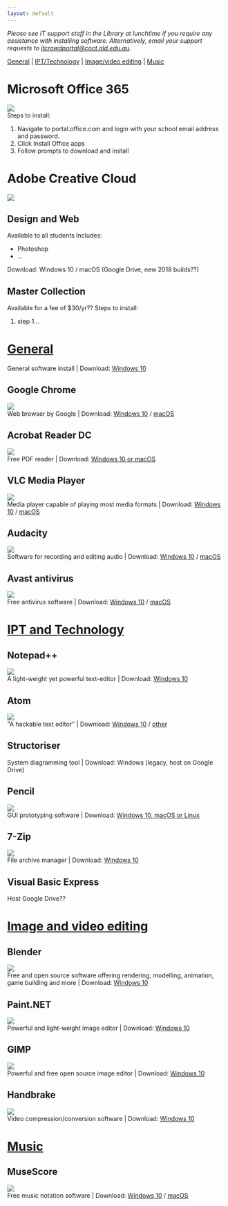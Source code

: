 ```yaml
---
layout: default
---
```


_Please see IT support staff in the Library at lunchtime if you require any assistance with installing software. Alternatively, email your support requests to itcrowdportal@coct.qld.edu.au._

[General](#general) | [IPT/Technology](#ipt) | [Image/video editing](#img) | [Music](#music)

# [](#o365)Microsoft Office 365
![](https://raw.githubusercontent.com/coctstuportal/coctstuportal.github.io/master/img/o365.jpg)
<br>
Steps to install:
1.	Navigate to portal.office.com and login with your school email address and password.
2.	Click Install Office apps
3.	Follow prompts to download and install

	
# [](adobe-cc)Adobe Creative Cloud
![](https://raw.githubusercontent.com/coctstuportal/coctstuportal.github.io/master/img/adobecc.jpg)
<br>
## Design and Web
Available to all students
Includes:
*	Photoshop
*	...

Download: Windows 10 / macOS (Google Drive, new 2018 builds??)

## Master Collection
Available for a fee of $30/yr??
Steps to install:
1.	step 1...

	
# [General](#general)
General software install | Download: <a target="_blank" href="https://drive.google.com/uc?id=1pNMLWHeQjgBxfvJvYZMi6pBvypnyo6VM&export=download">Windows 10</a>
## Google Chrome
![](https://raw.githubusercontent.com/coctstuportal/coctstuportal.github.io/master/img/chrome.jpg)
<br>
Web browser by Google | Download: <a target="_blank" href="https://drive.google.com/uc?id=1pa6txFmGHh89qENAhTEhM3mlxiXnriAm&export=download">Windows 10</a> / <a target="_blank" href="https://www.google.com/chrome/">macOS</a>

## Acrobat Reader DC
![](https://raw.githubusercontent.com/coctstuportal/coctstuportal.github.io/master/img/acrobatreader.jpg)
<br>
Free PDF reader | Download: <a target="_blank" href="https://get.adobe.com/reader/otherversions/">Windows 10 or macOS</a>

## VLC Media Player
![](https://raw.githubusercontent.com/coctstuportal/coctstuportal.github.io/master/img/vlc.jpg)
<br>
Media player capable of playing most media formats | Download: <a target="_blank" href="https://drive.google.com/uc?id=1cxW7RPjYcTHcsReRK0TNSUBuCcE0ExXn&export=download">Windows 10</a> / <a target="_blank" href="https://www.videolan.org/vlc/download-macosx.html">macOS</a>

## Audacity
![](https://raw.githubusercontent.com/coctstuportal/coctstuportal.github.io/master/img/audacity.jpg)
<br>
Software for recording and editing audio | Download: <a target="_blank" href="https://drive.google.com/uc?id=1NCOnk2NRQSfwNV_HHJE6xbviCvp-vctC&export=download">Windows 10</a> / <a target="_blank" href="https://www.fosshub.com/Audacity.html/audacity-macos-2.2.0.dmg">macOS</a>

## Avast antivirus
![](https://raw.githubusercontent.com/coctstuportal/coctstuportal.github.io/master/img/avast.jpg)
<br>
Free antivirus software | Download: <a target="_blank" href="https://drive.google.com/uc?id=1KTtdzPqYxfrw4QX3dohH9w-e587QtLXx&export=download">Windows 10</a> / <a target="_blank" href="https://www.avast.com/free-mac-security">macOS</a>


# [IPT and Technology](#ipt)

## Notepad++
![](https://raw.githubusercontent.com/coctstuportal/coctstuportal.github.io/master/img/notepad++.jpg)
<br>
A light-weight yet powerful text-editor | Download: <a target="_blank" href="https://drive.google.com/uc?id=11hy5aAdWLFeYx-e1YJotC8pnnGHIgyDF&export=download">Windows 10</a>

## Atom
![](https://raw.githubusercontent.com/coctstuportal/coctstuportal.github.io/master/img/atom.jpg)
<br>
"A hackable text editor" | Download: <a target="_blank" href="https://atom.io/download/windows_x64">Windows 10</a> / <a target="_blank" href="https://github.com/atom/atom/releases/latest">other</a>

## Structoriser
System diagramming tool | Download: Windows (legacy, host on Google Drive)

## Pencil
![](https://raw.githubusercontent.com/coctstuportal/coctstuportal.github.io/master/img/pencil.jpg)
<br>
GUI prototyping software | Download: <a target="_blank" href="https://pencil.evolus.vn/Downloads.html">Windows 10, macOS or Linux</a>

## 7-Zip
![](https://raw.githubusercontent.com/coctstuportal/coctstuportal.github.io/master/img/7zip.jpg)
<br>
File archive manager | Download: <a target="_blank" href="https://drive.google.com/uc?id=150jiZgelw360ObHHUGAElKCjMycbwg3R&export=download">Windows 10</a>

## Visual Basic Express
Host Google Drive??

# [Image and video editing](#img)
## Blender
![](https://raw.githubusercontent.com/coctstuportal/coctstuportal.github.io/master/img/blender.jpg)
<br>
Free and open source software offering rendering, modelling, animation, game building and more | Download: <a target="_blank" href="https://drive.google.com/uc?id=1oOFs4WejlQZvwcxuV10En44hUg2PFgb1&export=download">Windows 10</a>

## Paint.NET
![](https://raw.githubusercontent.com/coctstuportal/coctstuportal.github.io/master/img/paintnet.jpg)
<br>
Powerful and light-weight image editor | Download: <a target="_blank" href="https://drive.google.com/uc?id=150jiZgelw360ObHHUGAElKCjMycbwg3R&export=download">Windows 10</a>

## GIMP
![](https://raw.githubusercontent.com/coctstuportal/coctstuportal.github.io/master/img/gimp.jpg)
<br>
Powerful and free open source image editor | Download: <a target="_blank" href="https://drive.google.com/uc?id=1LPGxyB2JwjkDNLzGK42wXk0JB0sJSrp-&export=download">Windows 10</a>

## Handbrake
![](https://raw.githubusercontent.com/coctstuportal/coctstuportal.github.io/master/img/handbrake.jpg)
<br>
Video compression/conversion software | Download: <a target="_blank" href="https://drive.google.com/uc?id=1xnoI4K4uorPQIsCCLkFUGkKDblHSYEj5&export=download">Windows 10</a>



# [Music](#music)
## MuseScore
![](https://raw.githubusercontent.com/coctstuportal/coctstuportal.github.io/master/img/musescore.jpg)
<br>
Free music notation software | Download: <a target="_blank" href="https://musescore.org/en/download/musescore.msi">Windows 10</a> / <a target="_blank" href="https://musescore.org/en/download/musescore.dmg">macOS</a>



